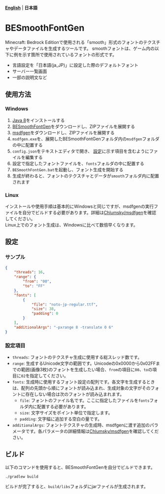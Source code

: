**[English](README.md)** | **日本語**

# BESmoothFontGen
Minecraft: Bedrock Editionで使用される「smooth」形式のフォントのテクスチャやデータファイルを生成するツールです。
smoothフォントは、ゲーム内の以下に例を示す箇所で使用されているフォントの形式です。
- 言語設定を「日本語(ja_JP)」に設定した際のデフォルトフォント
- サーバー一覧画面
- 一部の説明文など

## 使用方法
### Windows
1. [Java 8](https://www.java.com/download/)をインストールする
2.  [BESmoothFontGen](https://github.com/KabanFriends/BESmoothFontGen/releases/latest)をダウンロードし、ZIPファイルを展開する
3. [msdfgen](https://github.com/Chlumsky/msdfgen/releases/latest)をダウンロードし、ZIPファイルを展開する
4. `msdfgen.exe`を、展開したBESmoothFontGenフォルダ内の`msdfgen`フォルダの中に配置する
5. `config.json`をテキストエディタで開き、 [設定](#configuration)に示す項目を含むようにファイルを編集する
6. 設定で指定したフォントファイルを、`fonts`フォルダの中に配置する
7. `BESmoothFontGen.bat`を起動し、フォント生成を開始する
8. 生成が終わると、フォントのテクスチャとデータが`smooth`フォルダ内に配置されます

### Linux
インストールや使用手順は基本的にWindowsと同じですが、msdfgenの実行ファイルを自分でビルドする必要があります。詳細は[Chlumsky/msdfgen](https://github.com/Chlumsky/msdfgen)を確認してください。  
Linux上でのフォント生成は、Windowsに比べて数倍早くなります。

## 設定
### サンプル
```json
{
    "threads": 16,
    "range": {
        "from": "00",
        "to": "FF"
    },
    "fonts": [
        {
            "file": "noto-jp-regular.ttf",
            "size": 38,
            "padding": 0
        }
    ],
    "additionalArgs": "-pxrange 8 -translate 0 6"
}
```

### 設定項目
- `threads`: フォントのテクスチャ生成に使用する総スレッド数です。
- `range`: 生成するUnicode文字の範囲です。Unicodeの0x0000から0x02FFまでの範囲(画像3枚)のフォントを生成したい場合、`from`の項目に`00`、`to`の項目に`02`を指定してください。
- `fonts`: 生成時に使用するフォント設定の配列です。各文字を生成するときは、配列の先頭から順にフォントが読み込まれ、生成対象の文字がそのフォントに存在しない場合は次のフォントが読み込まれます。
    - `file`: フォントのファイル名です。ここに指定したファイルを`fonts`フォルダ内に配置する必要があります。
    - `size`: 文字サイズをポイント単位で指定します。
    - `padding`: 文字幅に追加する空白の量です。
- `additionalArgs`: フォントテクスチャの生成時、msdfgenに渡す追加のパラメータです。各パラメータの詳細情報は[Chlumsky/msdfgen](https://github.com/Chlumsky/msdfgen)を確認してください。

## ビルド
以下のコマンドを使用すると、BESmoothFontGenを自分でビルドできます。
```shell
./gradlew build
```
ビルドが完了すると、`build/libs`フォルダにjarファイルが生成されます。
